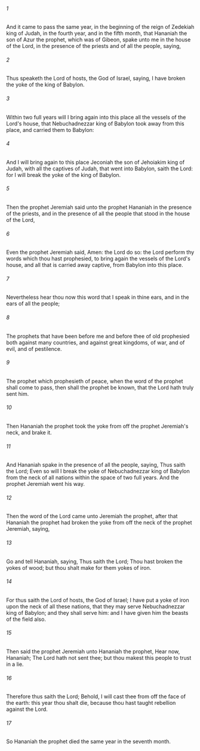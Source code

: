 ###### 1
And it came to pass the same year, in the beginning of the reign of Zedekiah king of Judah, in the fourth year, and in the fifth month, that Hananiah the son of Azur the prophet, which was of Gibeon, spake unto me in the house of the Lord, in the presence of the priests and of all the people, saying,

###### 2
Thus speaketh the Lord of hosts, the God of Israel, saying, I have broken the yoke of the king of Babylon.

###### 3
Within two full years will I bring again into this place all the vessels of the Lord's house, that Nebuchadnezzar king of Babylon took away from this place, and carried them to Babylon:

###### 4
And I will bring again to this place Jeconiah the son of Jehoiakim king of Judah, with all the captives of Judah, that went into Babylon, saith the Lord: for I will break the yoke of the king of Babylon.

###### 5
Then the prophet Jeremiah said unto the prophet Hananiah in the presence of the priests, and in the presence of all the people that stood in the house of the Lord,

###### 6
Even the prophet Jeremiah said, Amen: the Lord do so: the Lord perform thy words which thou hast prophesied, to bring again the vessels of the Lord's house, and all that is carried away captive, from Babylon into this place.

###### 7
Nevertheless hear thou now this word that I speak in thine ears, and in the ears of all the people;

###### 8
The prophets that have been before me and before thee of old prophesied both against many countries, and against great kingdoms, of war, and of evil, and of pestilence.

###### 9
The prophet which prophesieth of peace, when the word of the prophet shall come to pass, then shall the prophet be known, that the Lord hath truly sent him.

###### 10
Then Hananiah the prophet took the yoke from off the prophet Jeremiah's neck, and brake it.

###### 11
And Hananiah spake in the presence of all the people, saying, Thus saith the Lord; Even so will I break the yoke of Nebuchadnezzar king of Babylon from the neck of all nations within the space of two full years. And the prophet Jeremiah went his way.

###### 12
Then the word of the Lord came unto Jeremiah the prophet, after that Hananiah the prophet had broken the yoke from off the neck of the prophet Jeremiah, saying,

###### 13
Go and tell Hananiah, saying, Thus saith the Lord; Thou hast broken the yokes of wood; but thou shalt make for them yokes of iron.

###### 14
For thus saith the Lord of hosts, the God of Israel; I have put a yoke of iron upon the neck of all these nations, that they may serve Nebuchadnezzar king of Babylon; and they shall serve him: and I have given him the beasts of the field also.

###### 15
Then said the prophet Jeremiah unto Hananiah the prophet, Hear now, Hananiah; The Lord hath not sent thee; but thou makest this people to trust in a lie.

###### 16
Therefore thus saith the Lord; Behold, I will cast thee from off the face of the earth: this year thou shalt die, because thou hast taught rebellion against the Lord.

###### 17
So Hananiah the prophet died the same year in the seventh month.

